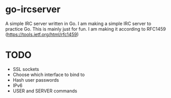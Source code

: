 # go-ircserver
A simple IRC server written in Go.
I am making a simple IRC server to practice Go. This is mainly just for fun. I
am making it according to RFC1459 (https://tools.ietf.org/html/rfc1459)

# TODO
- SSL sockets
- Choose which interface to bind to
- Hash user passwords
- IPv6
- USER and SERVER commands
